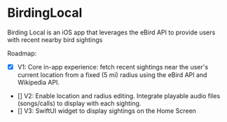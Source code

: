 # BirdingLocal
Birding Local is an iOS app that leverages the eBird API to provide users with recent nearby bird sightings

Roadmap:
- [x] V1: Core in-app experience: fetch recent sightings near the user's current location from a fixed (5 mi) radius using the eBird API and Wikipedia API.
- [] V2: Enable location and radius editing. Integrate playable audio files (songs/calls) to display with each sighting.
- [] V3: SwiftUI widget to display sightings on the Home Screen
